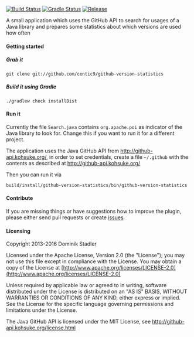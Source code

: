 [![Build Status](https://travis-ci.org/centic9/github-version-statistics.svg)](https://travis-ci.org/centic9/github-version-statistics) 
[![Gradle Status](https://gradleupdate.appspot.com/centic9/github-version-statistics/status.svg?branch=master)](https://gradleupdate.appspot.com/centic9/github-version-statistics/status)
[![Release](https://img.shields.io/github/release/centic9/github-version-statistics.svg)](https://github.com/centic9/github-version-statistics/releases)

A small application which uses the GitHub API to search for usages of a Java library and prepares some statistics about which versions are used how often

#### Getting started

##### Grab it

    git clone git://github.com/centic9/github-version-statistics

##### Build it using Gradle

    ./gradlew check installDist

#### Run it

Currently the file `Search.java` contains `org.apache.poi` as indicator of the Java library to look for. Change this if you want to run it for a different project.

The application uses the Java GitHub API from http://github-api.kohsuke.org/, in order to set credentials, create a file `~/.github` with the contents as described at http://github-api.kohsuke.org/

Then you can run it via

    build/install/github-version-statistics/bin/github-version-statistics

#### Contribute

If you are missing things or have suggestions how to improve the plugin, please either send pull requests or create [issues](https://github.com/centic9/github-version-statistics/issues).

#### Licensing

   Copyright 2013-2016 Dominik Stadler

   Licensed under the Apache License, Version 2.0 (the "License");
   you may not use this file except in compliance with the License.
   You may obtain a copy of the License at [http://www.apache.org/licenses/LICENSE-2.0](http://www.apache.org/licenses/LICENSE-2.0)

   Unless required by applicable law or agreed to in writing, software
   distributed under the License is distributed on an "AS IS" BASIS,
   WITHOUT WARRANTIES OR CONDITIONS OF ANY KIND, either express or implied.
   See the License for the specific language governing permissions and
   limitations under the License.

The Java GitHub API is licensed under the MIT License, see http://github-api.kohsuke.org/license.html
